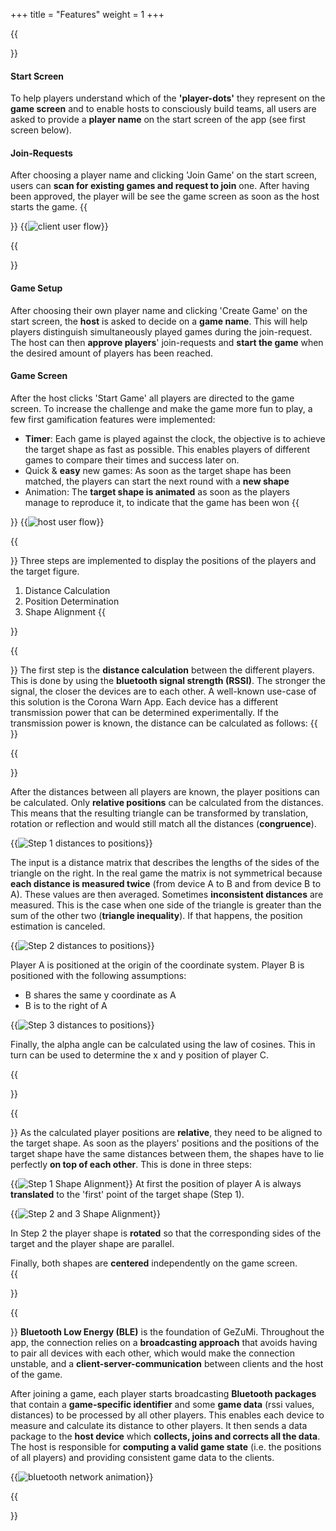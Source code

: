 +++
title = "Features"
weight = 1
+++


{{<section title="Start and Client Screen" >}}

#### Start Screen
To help players understand which of the **'player-dots'** they represent on the **game screen** and to enable hosts to consciously build teams, all users are asked to provide a **player name** on the start screen of the app (see first screen below).


#### Join-Requests
After choosing a player name and clicking 'Join Game' on the start screen, users can **scan for existing games and request to join** one. After having been approved, the player will be see the game screen as soon as the host starts the game.
{{</section>}}
{{<image src="client-flow.svg" alt="client user flow" >}}


{{<section title="Host and Game Screen" >}}
#### Game Setup
After choosing their own player name and clicking 'Create Game' on the start screen, the **host** is asked to decide on a **game name**. This will help players distinguish simultaneously played games during the join-request. The host can then **approve players**' join-requests and **start the game** when the desired amount of players has been reached.

#### Game Screen
After the host clicks 'Start Game' all players are directed to the game screen.
To increase the challenge and make the game more fun to play, a few first gamification features were implemented:
- **Timer**: Each game is played against the clock, the objective is to achieve the target shape as fast as possible. This enables players of different games to compare their times and success later on.
- Quick & **easy** new games: As soon as the target shape has been matched, the players can start the next round with a **new shape**
- Animation: The **target shape is animated** as soon as the players manage to reproduce it, to indicate that the game has been won 
{{</section>}}
{{<image src="host-flow.svg" alt="host user flow" >}}



{{<section title="How does this work?">}}
Three steps are implemented to display the positions of the players and the target figure.

1. Distance Calculation
2. Position Determination
3. Shape Alignment
{{</section>}}

{{<section title="1. Distance Calculation">}}
The first step is the **distance calculation** between the different players. This is done by using the **bluetooth signal strength (RSSI)**. The stronger the signal, the closer the devices are to each other. A well-known use-case of this solution is the Corona Warn App. Each device has a different transmission power that can be determined experimentally. If the transmission power is known, the distance can be calculated as follows: 
{{</section>}}

<script src="https://gist.github.com/lenavollmer/8021bb0bc10247d222fce63e3c8f61ef.js?file=DistanceCalculation.kt"></script>

{{<section title="2. Position Estimation">}}

After the distances between all players are known, the player positions can be calculated. Only **relative positions** can be calculated from the distances. This means that the resulting triangle can be transformed by translation, rotation or reflection and would still match all the distances (**congruence**).

{{<image src="distance-to-position-1.svg" alt="Step 1 distances to positions" >}}

The input is a distance matrix that describes the lengths of the sides of the triangle on the right. In the real game the matrix is not symmetrical because **each distance is measured twice** (from device A to B and from device B to A). These values are then averaged. Sometimes **inconsistent distances** are measured. This is the case when one side of the triangle is greater than the sum of the other two (**triangle inequality**). If that happens, the position estimation is canceled. 

<!-- erklären warum distanzmatrix, werte gemittelt etc. wenn invalide distanzen wird es abgebrochen -->

{{<image src="distance-to-position-2.svg" alt="Step 2 distances to positions" >}}

Player A is positioned at the origin of the coordinate system. Player B is positioned with the following assumptions:
- B shares the same y coordinate as A
- B is to the right of A 


{{<image src="distance-to-position-3.svg" alt="Step 3 distances to positions" >}}

Finally, the alpha angle can be calculated using the law of cosines. This in turn can be used to determine the x and y position of player C. 

{{</section>}}


{{<section title="3. Shape Alignment">}}
As the calculated player positions are **relative**, they need to be aligned to the target shape. As soon as the players' positions and the positions of the target shape have the same distances between them, the shapes have to lie perfectly **on top of each other**.  This is done in three steps:


{{<image src="step-1.svg" alt="Step 1 Shape Alignment" >}}
At first the position of player A is always **translated** to the 'first' point of the target shape (Step 1). 

{{<image src="step-2-3.svg" alt="Step 2 and 3 Shape Alignment" >}}

In Step 2 the player shape is **rotated** so that the corresponding sides of the target and the player shape are parallel. 

Finally, both shapes are **centered** independently on the game screen.  
{{</section>}}

{{<section title="Bluetooth Connection & Sending of Data">}}
**Bluetooth Low Energy (BLE)** is the foundation of GeZuMi. Throughout the app, the connection relies on a **broadcasting approach** that avoids having to pair all devices with each other, which would make the connection unstable, and a **client-server-communication** between clients and the host of the game.

After joining a game, each player starts broadcasting **Bluetooth packages** that contain a **game-specific identifier** and some **game data** (rssi values, distances) to be processed by all other players. This enables each device to measure and calculate its distance to other players. It then sends a data package to the **host device** which **collects, joins and corrects all the data**. The host is responsible for **computing a valid game state** (i.e. the positions of all players) and providing consistent game data to the clients.


{{<image src="bluetooth.gif" alt="bluetooth network animation" >}}

{{</section>}}
